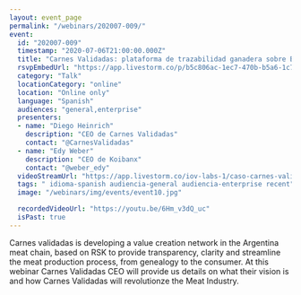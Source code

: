 ```yaml
---
layout: event_page
permalink: "/webinars/202007-009/"
event:
  id: "202007-009"
  timestamp: "2020-07-06T21:00:00.000Z"
  title: "Carnes Validadas: plataforma de trazabilidad ganadera sobre Blockchain"
  rsvpEmbedUrl: "https://app.livestorm.co/p/b5c806ac-1ec7-470b-b5a6-1c7a889c9f17/form"
  category: "Talk"
  locationCategory: "online"
  location: "Online only"
  language: "Spanish"
  audiences: "general,enterprise"
  presenters:
  - name: "Diego Heinrich"
    description: "CEO de Carnes Validadas"
    contact: "@CarnesValidadas"
  - name: "Edy Weber"
    description: "CEO de Koibanx"
    contact: "@weber_edy"
  videoStreamUrl: "https://app.livestorm.co/iov-labs-1/caso-carnes-validadas"
  tags: " idioma-spanish audiencia-general audiencia-enterprise recent"
  image: "/webinars/img/events/event10.jpg"

  recordedVideoUrl: "https://youtu.be/6Hm_v3dQ_uc"
  isPast: true
---
```



Carnes validadas is developing a value creation network in the Argentina meat chain, based on RSK to provide transparency, clarity and streamline the meat production process, from genealogy to the consumer. At this webinar Carnes Validadas CEO will provide us details on what their vision is and how Carnes Validadas will revolutionze the Meat Industry.

